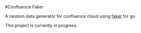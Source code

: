 #Confluence Faker

A random data generator for confluence cloud using [faker](https://github.com/bxcodec/faker) for go.

This project is currently in progress.